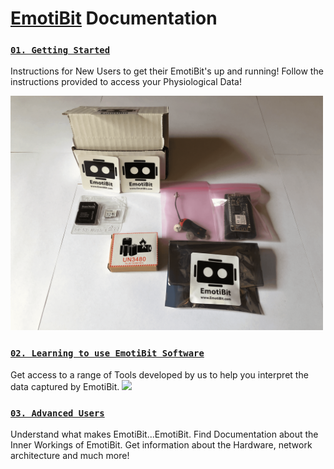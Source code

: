 # [EmotiBit](https://www.emotibit.com/) Documentation
### [`01. Getting Started`](./Getting_Started) 
Instructions for New Users to get their EmotiBit's up and running! Follow the instructions provided to access your Physiological Data!

<img src="./assets/emotibit-outOfBox.png" width="500">

### [`02. Learning to use EmotiBit Software`](./Software) 
Get access to a range of Tools developed by us to help you interpret the data captured by EmotiBit.
![][EmotiBit_Oscilloscope]

### [`03. Advanced Users`](./EmotiBit_FeatherWing)
Understand what makes EmotiBit...EmotiBit. Find Documentation about the Inner Workings of EmotiBit. Get information about the Hardware, network architecture and much more!

[EmotiBit_Oscilloscope]: ./assets/Visualizer_green_800px.gif ""
[EmotiBit_outOfBox]: ./assets/emotibit-outOfBox.png ""
